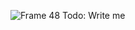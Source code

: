 ![Frame 48](https://github.com/hynamedev/ZuneAPI/assets/89894310/761bd3c6-b8a3-4050-8fa1-26377d3f6949)
Todo: Write me
